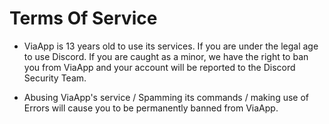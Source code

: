 # Terms Of Service

- ViaApp is 13 years old to use its services. If you are under the legal age to use Discord. If you are caught as a minor, we have the right to ban you from ViaApp and your account will be reported to the Discord Security Team.

- Abusing ViaApp's service / Spamming its commands / making use of Errors will cause you to be permanently banned from ViaApp.

